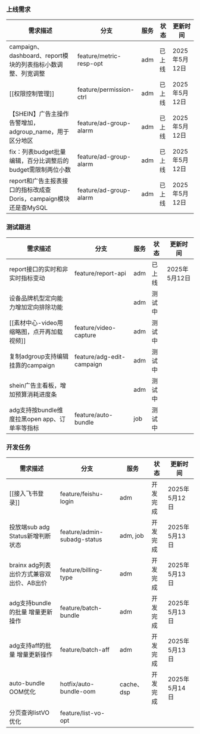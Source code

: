 ### 上线需求

| 需求描述                                         | 分支                      | 服务  | 状态  | 更新时间       |
| -------------------------------------------- | ----------------------- | --- | --- | ---------- |
| campaign、dashboard、report模块的列表指标小数调整、列宽调整    | feature/metric-resp-opt | adm | 已上线 | 2025年5月12日 |
| [[权限控制管理]]                                   | feature/permission-ctrl | adm | 已上线 | 2025年5月12日 |
| 【SHEIN】广告主操作告警增加，adgroup_name，用于区分地区         | feature/ad-group-alarm  | adm | 已上线 | 2025年5月12日 |
| fix：列表budget批量编辑，百分比调整后的budget需限制两位小数        | feature/ad-group-alarm  | adm | 已上线 | 2025年5月12日 |
| report和广告主报表接口的指标改成查Doris，campaign模块还是查MySQL | feature/ad-group-alarm  | adm | 已上线 | 2025年5月12日 |

### 测试跟进
| 需求描述                            | 分支                        | 服务  | 状态  | 更新时间       |
| ------------------------------- | ------------------------- | --- | --- | ---------- |
| report接口的实时和非实时指标变动             | feature/report-api        | adm | 已上线 | 2025年5月12日 |
| 设备品牌机型定向能力增加定向排除功能              |                           | adm | 测试中 |            |
| [[素材中心-video用缩略图，点开再加载视频]]      | feature/video-capture     | adm | 测试中 |            |
| 复制adgroup支持编辑挂靠的campaign        | feature/adg-edit-campaign | adm | 测试中 |            |
| shein广告主看板，增加预算消耗进度条            |                           | adm | 测试中 |            |
| adg支持按bundle维度拉黑open app、订单率等指标 | feature/auto-bundle       | job | 测试中 |            |

### 开发任务
| 需求描述                       | 分支                          | 服务        | 状态   | 更新时间       |
| -------------------------- | --------------------------- | --------- | ---- | ---------- |
| [[接入飞书登录]]                 | feature/feishu-login        | adm       | 开发完成 | 2025年5月12日 |
| 投放端sub adg Status新增判断状态    | feature/admin-subadg-status | adm, job  | 开发完成 | 2025年5月13日 |
| brainx adg列表出价方式兼容双出价、AB出价 | feature/billing-type        | adm       | 开发完成 | 2025年5月13日 |
| adg支持bundle的批量 增量更新操作      | feature/batch-bundle        | adm       | 开发完成 | 2025年5月13日 |
| adg支持aff的批量 增量更新操作         | feature/batch-aff           | adm       | 开发完成 | 2025年5月13日 |
| auto-bundle OOM优化          | hotfix/auto-bundle-oom      | cache、dsp | 开发完成 | 2025年5月14日 |
| 分页查询listVO优化               | feature/list-vo-opt         |           |      |            |
